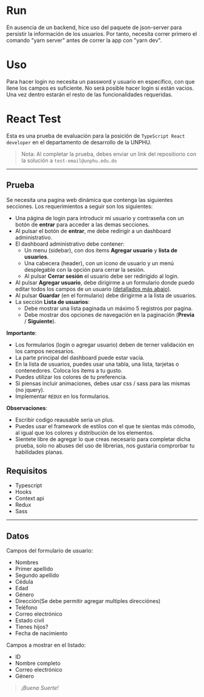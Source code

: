 # Run

En ausencia de un backend, hice uso del paquete de json-server para persistir la información de los usuarios. Por tanto, necesita correr primero el comando "yarn server" antes de correr la app con "yarn dev".

# Uso

Para hacer login no necesita un password y usuario en específico, con que llene los campos es suficiente. No será posible hacer login si están vacios. Una vez dentro estarán el resto de las funcionalidades requeridas.

# React Test

Esta es una prueba de evaluación para la posición de `TypeScript React developer` en el departamento de desarrollo de la UNPHU.

> Nota: Al completar la prueba, debes enviar un link del repositiorio con la solución a `test-email@unphu.edu.do`

---

## Prueba

Se necesita una pagina web dinámica que contenga las siguientes secciones. Los requerimientos a seguir son los siguientes:

- Una página de login para introducir mi usuario y contraseña con un botón de **entrar** para acceder a las demas secciones.
- Al pulsar el botón de **entrar**, me debe redirigir a un dashboard administrativo.
- El dashboard administrativo debe contener:
  - Un menu (sidebar), con dos items **Agregar usuario** y **lista de usuarios**.
  - Una cabecera (header), con un icono de usuario y un menú desplegable con la opción para cerrar la sesión.
  - Al pulsar **Cerrar sesión** el usuario debe ser redirigido al login.
- Al pulsar **Agregar usuario**, debe dirigirme a un formulario donde puedo editar todos los campos de un usuario [(detallados más abajo)](#datos).
- Al pulsar **Guardar** (en el formulario) debe dirigirme a la lista de usuarios.
- La sección **Lista de usuarios**:
  - Debe mostrar una lista paginada un máximo 5 registros por pagina.
  - Debe mostrar dos opciones de navegación en la paginación (**Previa** / **Siguiente**).

**Importante**:

- Los formularios (login o agregar usuario) deben de terner validación en los campos necesarios.
- La parte principal del dashboard puede estar vacía.
- En la lista de usuarios, puedes usar una tabla, una lista, tarjetas o contenedores. Coloca los items a tu gusto.
- Puedes utilizar los colores de tu preferencia.
- Si piensas incluir animaciones, debes usar css / sass para las mismas (no jquery).
- Implementar `REDUX` en los formularios.

**Observaciones**:

- Escribir codigo reausable seria un plus.
- Puedes usar el framework de estilos con el que te sientas más cómodo, al igual que los colores y distribución de los elementos.
- Sientete libre de agregar lo que creas necesario para completar dicha prueba, solo no abuses del uso de librerias, nos gustaria comprorbar tu habilidades planas.

## Requisitos

- Typescript
- Hooks
- Context api
- Redux
- Sass

---

## Datos

Campos del formulario de usuario:

- Nombres
- Primer apellido
- Segundo apellido
- Cédula
- Edad
- Género
- Dirección(Se debe permitir agregar multiples direcciónes)
- Teléfono
- Correo electrónico
- Estado civil
- Tienes hijos?
- Fecha de nacimiento

Campos a mostrar en el listado:

- ID
- Nombre completo
- Correo electrónico
- Género

> _¡Buena Suerte!_
